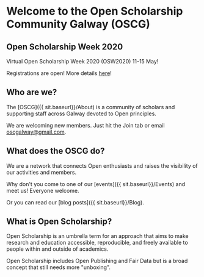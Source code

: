 # Welcome to the Open Scholarship Community Galway (OSCG)

## Open Scholarship Week 2020

Virtual Open Scholarship Week 2020 (OSW2020) 11-15 May!

Registrations are open! More details [here](http://www.osc-galway.ie/event/2020/05/15/OSW/)!

## Who are we?

The [OSCG]({{ sit.baseurl}}/About) is a community of scholars and supporting staff across Galway devoted to Open principles. 

We are welcoming new members. Just hit the Join tab or email [oscgalway@gmail.com](mailto:oscgalway@gmail.com). 

## What does the OSCG do?

We are a network that connects Open enthusiasts and raises the visibility of our activities and  members.

Why don't you come to one of our [events]({{ sit.baseurl}}/Events) and meet us! Everyone welcome.

Or you can read our [blog posts]({{ sit.baseurl}}/Blog).

## What is Open Scholarship?

 Open Scholarship is an umbrella term for an approach that aims to make  research and education accessible, reproducible, and freely available to people within and outside of academics.  

Open Scholarship includes Open Publishing and Fair Data but is a broad concept  that still needs more "unboxing". 



